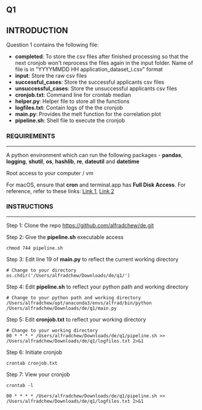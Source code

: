 ## Q1

INTRODUCTION 
---------------------

Question 1 contains the following file:

 * __completed__: To store the csv files after finished processing so that the next cronjob won't reprocess the files again in the input folder. Name of file is in "YYYYMMDD HH application_dataset_i.csv" format
 * __input__: Store the raw csv files
 * __successful_cases__: Store the successful applicants csv files
 * __unsuccessful_cases__: Store the unsuccessful applicants csv files
 * __cronjob.txt__: Command line for crontab
 median
 * __helper.py__: Helper file to store all the functions
 * __logfiles.txt__: Contain logs of the the cronjob
 * __main.py__: Provides the melt function for the correlation plot
 * __pipeline.sh__: Shell file to execute the cronjob


### REQUIREMENTS
---------------------

A python environment which can run the following packages - __pandas__, __logging__, __shutil__, __os__, __hashlib__, __re__, __dateutil__ and __datetime__

Root access to your computer / vm

For macOS, ensure that __cron__ and terminal.app has __Full Disk Access__. For reference, refer to these links:
[Link 1](https://medium.com/vunamhung/granting-full-disk-access-to-cron-29d2267fbe62), [Link 2](https://osxdaily.com/2020/04/27/fix-cron-permissions-macos-full-disk-access/)


### INSTRUCTIONS
---------------------

Step 1: Clone the repo https://github.com/alfradchew/de.git

Step 2: Give the __pipeline.sh__ executable access

```
chmod 744 pipeline.sh
```

Step 3: Edit line 19 of __main.py__ to reflect the current working directory

```
# Change to your directory
os.chdir('/Users/alfradchew/Downloads/de/q1/')
```

Step 4: Edit __pipeline.sh__ to reflect your python path and working directory

```
# Change to your python path and working directory
/Users/alfradchew/opt/anaconda3/envs/alfrad/bin/python /Users/alfradchew/Downloads/de/q1/main.py
```

Step 5: Edit __cronjob.txt__ to reflect your working directory

```
# Change to your working directory
00 * * * * /Users/alfradchew/Downloads/de/q1/pipeline.sh >> /Users/alfradchew/Downloads/de/q1/logfiles.txt 2>&1
```

Step 6: Initiate cronjob

```
crontab cronjob.txt
```

Step 7: View your cronjob

```
crontab -l

00 * * * * /Users/alfradchew/Downloads/de/q1/pipeline.sh >> /Users/alfradchew/Downloads/de/q1/logfiles.txt 2>&1
```
